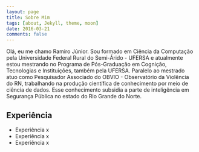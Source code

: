 ```yaml
---
layout: page
title: Sobre Mim
tags: [about, Jekyll, theme, moon]
date: 2016-03-21
comments: false
---
```

    
<p>
    Olá, eu me chamo Ramiro Júnior. Sou formado em Ciência da Computação pela Universidade Federal Rural do Semi-Árido - UFERSA e atualmente estou mestrando no Programa de Pós-Graduação em Cognição, Tecnologias e Instituições, também pela UFERSA. Paralelo ao mestrado atuo como Pesquisador Associado do OBVIO - Observatório da Violência do RN, trabalhando na produção científica de conhecimento por meio de ciência de dados. Esse conhecimento subsidia a parte de inteligência em Segurança Pública no estado do Rio Grande do Norte. 
</p>

## Experiência
* Experiência x
* Experiência x
* Experiência x


<!--
## Preview
%
%{% capture images %}
%    https://cloud.githubusercontent.com/assets/754514/14509720/61c61058-01d6-11e6-93ab-0918515ecd56.png
%    https://cloud.githubusercontent.com/assets/754514/14509716/61ac6c8e-01d6-11e6-879f-8308883de790.png
%{% endcapture %}
%{% include gallery images=images caption="Screenshots of Moon Theme" cols=2 %}

%See a [live version of Moon](http://taylantatli.github.io/Moon) hosted on GitHub.

%## Getting Started

%To learn how to install and use this theme check out the [Setup Guide](http://taylantatli.me/Moon/moon-theme/) for more information.
      
%[Install Moon](https://github.com/TaylanTatli/Moon){: .btn}
-->
